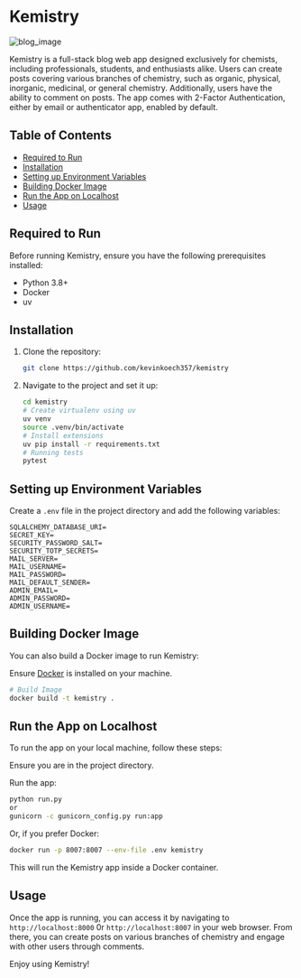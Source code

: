 # Kemistry

![blog_image](https://github.com/kevinkoech357/kemistry/assets/102515005/7ce9b8c6-310f-481d-806a-3616a00fd816)


Kemistry is a full-stack blog web app designed exclusively for chemists, including professionals, students, and enthusiasts alike. Users can create posts covering various branches of chemistry, such as organic, physical, inorganic, medicinal, or general chemistry. Additionally, users have the ability to comment on posts. The app comes with 2-Factor Authentication, either by email or authenticator app, enabled by default.


## Table of Contents

- [Required to Run](#required-to-run)
- [Installation](#installation)
- [Setting up Environment Variables](#setting-up-environment-variables)
- [Building Docker Image](#building-docker-image)
- [Run the App on Localhost](#run-the-app-on-localhost)
- [Usage](#usage)

## Required to Run

Before running Kemistry, ensure you have the following prerequisites installed:

- Python 3.8+
- Docker
- uv

## Installation

1. Clone the repository:

    ```bash
    git clone https://github.com/kevinkoech357/kemistry
    ```

2. Navigate to the project and set it up:

    ```bash
    cd kemistry
    # Create virtualenv using uv
    uv venv
    source .venv/bin/activate
    # Install extensions
    uv pip install -r requirements.txt
    # Running tests
    pytest
    ```

## Setting up Environment Variables

Create a `.env` file in the project directory and add the following variables:

```plaintext
SQLALCHEMY_DATABASE_URI=
SECRET_KEY=
SECURITY_PASSWORD_SALT=
SECURITY_TOTP_SECRETS=
MAIL_SERVER=
MAIL_USERNAME=
MAIL_PASSWORD=
MAIL_DEFAULT_SENDER=
ADMIN_EMAIL=
ADMIN_PASSWORD=
ADMIN_USERNAME=
```

## Building Docker Image
You can also build a Docker image to run Kemistry:

Ensure [Docker](https://docs.docker.com/engine/install/) is installed on your machine.

```bash
# Build Image
docker build -t kemistry .
```

## Run the App on Localhost
To run the app on your local machine, follow these steps:

Ensure you are in the project directory.

Run the app:

```bash
python run.py
or
gunicorn -c gunicorn_config.py run:app
```
Or, if you prefer Docker:

```bash
docker run -p 8007:8007 --env-file .env kemistry
```

This will run the Kemistry app inside a Docker container.

## Usage
Once the app is running, you can access it by navigating to ```http://localhost:8000``` 0r ```http://localhost:8007``` in your web browser. From there, you can create posts on various branches of chemistry and engage with other users through comments. 

Enjoy using Kemistry!
